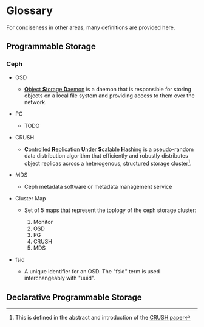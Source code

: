 # Glossary
For conciseness in other areas, many definitions are provided here.

## Programmable Storage

### Ceph
* OSD
    * [**O**bject **S**torage **D**aemon][osd-doc] is a daemon that is
      responsible for storing objects on a local file system and providing
      access to them over the network.

* PG
    * TODO

* CRUSH
    * [**C**ontrolled **R**eplication **U**nder **S**calable **H**ashing][crush-paper]
      is a pseudo-random data distribution algorithm that efficiently and robustly
      distributes object replicas across a heterogenous, structured storage
      cluster[^crush-fn].

* MDS
    * Ceph metadata software or metadata management service

* Cluster Map
    * Set of 5 maps that represent the toplogy of the ceph storage
      cluster:

        1. Monitor
        2. OSD
        3. PG
        4. CRUSH
        5. MDS

* fsid
    * A unique identifier for an OSD. The "fsid" term is used interchangeably
      with "uuid".

## Declarative Programmable Storage

[osd-doc]: http://docs.ceph.com/docs/mimic/man/8/ceph-osd/
[crush-paper]: https://ceph.com/wp-content/uploads/2016/08/weil-crush-sc06.pdf
[^crush-fn]: This is defined in the abstract and introduction of the [CRUSH paper][crush-paper]
